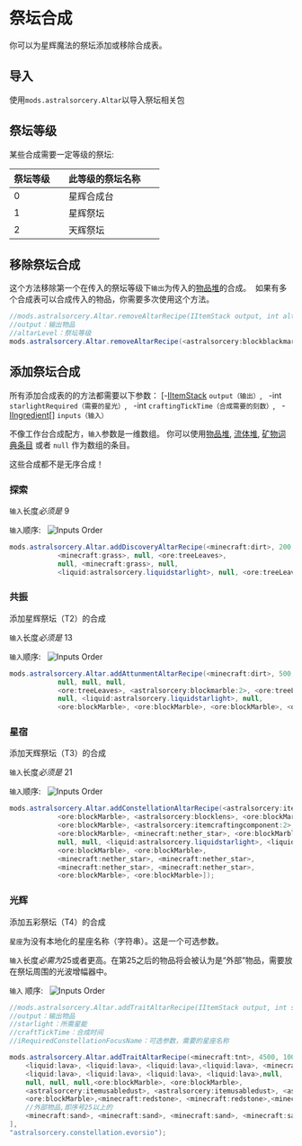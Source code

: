 # 祭坛合成
你可以为星辉魔法的祭坛添加或移除合成表。


## 导入
使用`mods.astralsorcery.Altar`以导入祭坛相关包


## 祭坛等级
某些合成需要一定等级的祭坛:

|祭坛等级     | 此等级的祭坛名称        |
|------------|------------------------|
|0           |星辉合成台               |
|1           |星辉祭坛                 |
|2           |天辉祭坛                 |


## 移除祭坛合成

这个方法移除第一个在传入的祭坛等级下`输出`为传入的[物品堆](/Vanilla/Items/IItemStack/)的合成。 
如果有多个合成表可以合成传入的物品，你需要多次使用这个方法。

```JAVA
//mods.astralsorcery.Altar.removeAltarRecipe(IItemStack output, int altarLevel);
//output：输出物品
//altarLevel：祭坛等级
mods.astralsorcery.Altar.removeAltarRecipe(<astralsorcery:blockblackmarble>, 0);
```


## 添加祭坛合成

所有添加合成表的的方法都需要以下参数：
[-[IItemStack](/Vanilla/Items/IItemStack/) `output（输出）`,  
-int `starlightRequired（需要的星光）`,  
-int `craftingTickTime（合成需要的刻数）`,  
-[IIngredient](/Vanilla/Variable_Types/IIngredient/)[] `inputs（输入）`

不像工作台合成配方，`输入`参数是一维数组。
你可以使用[物品堆](/Vanilla/Items/IItemStack/), [流体堆](/Vanilla/Liquids/ILiquidStack/), [矿物词典条目](/Vanilla/OreDict/IOreDictEntry/) 或者 `null` 作为数组的条目。

这些合成都不是无序合成！


### 探索
`输入`长度*必须是* 9

`输入`顺序:  
![Inputs Order](Assets/guialtar1.png)

```JAVA
mods.astralsorcery.Altar.addDiscoveryAltarRecipe(<minecraft:dirt>, 200, 200, [
			<minecraft:grass>, null, <ore:treeLeaves>,
			null, <minecraft:grass>, null,
			<liquid:astralsorcery.liquidstarlight>, null, <ore:treeLeaves>]);
```


### 共振

添加星辉祭坛（T2）的合成

`输入`长度*必须是* 13

`输入`顺序:  
![Inputs Order](Assets/guialtar2.png)

```JAVA
mods.astralsorcery.Altar.addAttunmentAltarRecipe(<minecraft:dirt>, 500, 300, [
			null, null, null,
			<ore:treeLeaves>, <astralsorcery:blockmarble:2>, <ore:treeLeaves>,
			null, <liquid:astralsorcery.liquidstarlight>, null,
			<ore:blockMarble>, <ore:blockMarble>, <ore:blockMarble>, <ore:blockMarble>]);
```


### 星宿

添加天辉祭坛（T3）的合成

`输入`长度*必须是* 21

`输入`顺序:  
![Inputs Order](Assets/guialtar3.png)

```JAVA
mods.astralsorcery.Altar.addConstellationAltarRecipe(<astralsorcery:itemcraftingcomponent:2>, 2000, 10, [
			<ore:blockMarble>, <astralsorcery:blocklens>, <ore:blockMarble>,
			<ore:blockMarble>, <astralsorcery:itemcraftingcomponent:2>, <ore:blockMarble>,
			<ore:blockMarble>, <minecraft:nether_star>, <ore:blockMarble>,
			null, null, <liquid:astralsorcery.liquidstarlight>, <liquid:astralsorcery.liquidstarlight>,
			<ore:blockMarble>, <ore:blockMarble>,
			<minecraft:nether_star>, <minecraft:nether_star>,
			<minecraft:nether_star>, <minecraft:nether_star>,
			<ore:blockMarble>, <ore:blockMarble>]);
```

### 光辉

添加五彩祭坛（T4）的合成

`星座`为没有本地化的星座名称（字符串）。这是一个可选参数。

`输入`长度*必需为*25或者更高。在第25之后的物品将会被认为是“外部”物品，需要放在祭坛周围的光波增幅器中。

`输入` 顺序:  
![Inputs Order](Assets/guialtar4.png)

```JAVA
//mods.astralsorcery.Altar.addTraitAltarRecipe(IItemStack output, int starlight, int craftTickTime, IIngredient[] inputs, @optional String iRequiredConstellationFocusName);
//output：输出物品
//starlight：所需星能
//craftTickTime：合成时间
//iRequiredConstellationFocusName：可选参数，需要的星座名称

mods.astralsorcery.Altar.addTraitAltarRecipe(<minecraft:tnt>, 4500, 100, [
	<liquid:lava>, <liquid:lava>, <liquid:lava>,<liquid:lava>, <minecraft:gunpowder>, 
	<liquid:lava>, <liquid:lava>, <liquid:lava>, <liquid:lava>,null, 
	null, null, null,<ore:blockMarble>, <ore:blockMarble>,
	<astralsorcery:itemusabledust>, <astralsorcery:itemusabledust>, <astralsorcery:itemusabledust>, <astralsorcery:itemusabledust>,<ore:blockMarble>, 
	<ore:blockMarble>,<minecraft:redstone>, <minecraft:redstone>,<minecraft:redstone>, <minecraft:redstone>,
	//外部物品,即序号25以上的
	<minecraft:sand>, <minecraft:sand>, <minecraft:sand>, <minecraft:sand>, <minecraft:sand>
],
"astralsorcery.constellation.evorsio");
```
